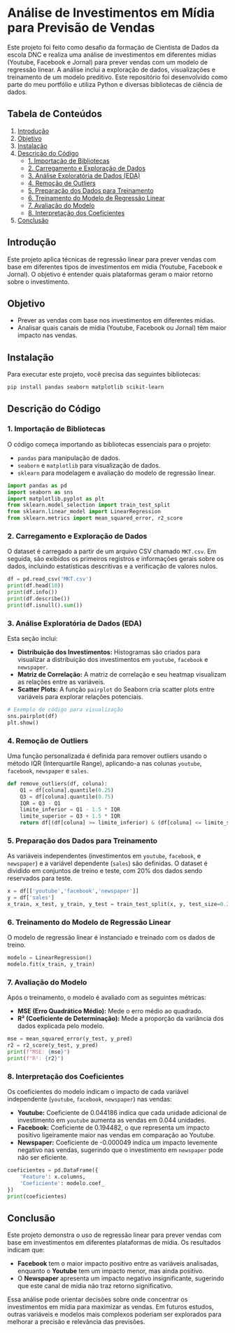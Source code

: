 # Análise de Investimentos em Mídia para Previsão de Vendas

Este projeto foi feito como desafio da formação de Cientista de Dados da escola DNC e realiza uma análise de investimentos em diferentes mídias (Youtube, Facebook e Jornal) para prever vendas com um modelo de regressão linear. A análise inclui a exploração de dados, visualizações e treinamento de um modelo preditivo. Este repositório foi desenvolvido como parte do meu portfólio e utiliza Python e diversas bibliotecas de ciência de dados.

## Tabela de Conteúdos

1. [Introdução](#introdução)
2. [Objetivo](#objetivo)
3. [Instalação](#instalação)
4. [Descrição do Código](#descrição-do-código)
   - [1. Importação de Bibliotecas](#1-importação-de-bibliotecas)
   - [2. Carregamento e Exploração de Dados](#2-carregamento-e-exploração-de-dados)
   - [3. Análise Exploratória de Dados (EDA)](#3-análise-exploratória-de-dados-eda)
   - [4. Remoção de Outliers](#4-remoção-de-outliers)
   - [5. Preparação dos Dados para Treinamento](#5-preparação-dos-dados-para-treinamento)
   - [6. Treinamento do Modelo de Regressão Linear](#6-treinamento-do-modelo-de-regressão-linear)
   - [7. Avaliação do Modelo](#7-avaliação-do-modelo)
   - [8. Interpretação dos Coeficientes](#8-interpretação-dos-coeficientes)
5. [Conclusão](#conclusão)

## Introdução

Este projeto aplica técnicas de regressão linear para prever vendas com base em diferentes tipos de investimentos em mídia (Youtube, Facebook e Jornal). O objetivo é entender quais plataformas geram o maior retorno sobre o investimento.

## Objetivo

- Prever as vendas com base nos investimentos em diferentes mídias.
- Analisar quais canais de mídia (Youtube, Facebook ou Jornal) têm maior impacto nas vendas.

## Instalação

Para executar este projeto, você precisa das seguintes bibliotecas:

```bash
pip install pandas seaborn matplotlib scikit-learn
```

## Descrição do Código

### 1. Importação de Bibliotecas

O código começa importando as bibliotecas essenciais para o projeto:
- `pandas` para manipulação de dados.
- `seaborn` e `matplotlib` para visualização de dados.
- `sklearn` para modelagem e avaliação do modelo de regressão linear.

```python
import pandas as pd
import seaborn as sns
import matplotlib.pyplot as plt
from sklearn.model_selection import train_test_split
from sklearn.linear_model import LinearRegression
from sklearn.metrics import mean_squared_error, r2_score
```

### 2. Carregamento e Exploração de Dados

O dataset é carregado a partir de um arquivo CSV chamado `MKT.csv`. Em seguida, são exibidos os primeiros registros e informações gerais sobre os dados, incluindo estatísticas descritivas e a verificação de valores nulos.

```python
df = pd.read_csv('MKT.csv')
print(df.head(10))
print(df.info())
print(df.describe())
print(df.isnull().sum())
```

### 3. Análise Exploratória de Dados (EDA)

Esta seção inclui:
- **Distribuição dos Investimentos:** Histogramas são criados para visualizar a distribuição dos investimentos em `youtube`, `facebook` e `newspaper`.
- **Matriz de Correlação:** A matriz de correlação e seu heatmap visualizam as relações entre as variáveis.
- **Scatter Plots:** A função `pairplot` do Seaborn cria scatter plots entre variáveis para explorar relações potenciais.

```python
# Exemplo de código para visualização
sns.pairplot(df)
plt.show()
```

### 4. Remoção de Outliers

Uma função personalizada é definida para remover outliers usando o método IQR (Interquartile Range), aplicando-a nas colunas `youtube`, `facebook`, `newspaper` e `sales`. 

```python
def remove_outliers(df, coluna):
    Q1 = df[coluna].quantile(0.25)
    Q3 = df[coluna].quantile(0.75)
    IQR = Q3 - Q1
    limite_inferior = Q1 - 1.5 * IQR
    limite_superior = Q3 + 1.5 * IQR
    return df[(df[coluna] >= limite_inferior) & (df[coluna] <= limite_superior)]
```

### 5. Preparação dos Dados para Treinamento

As variáveis independentes (investimentos em `youtube`, `facebook`, e `newspaper`) e a variável dependente (`sales`) são definidas. O dataset é dividido em conjuntos de treino e teste, com 20% dos dados sendo reservados para teste.

```python
x = df[['youtube','facebook','newspaper']]
y = df['sales']
x_train, x_test, y_train, y_test = train_test_split(x, y, test_size=0.2, random_state=42)
```

### 6. Treinamento do Modelo de Regressão Linear

O modelo de regressão linear é instanciado e treinado com os dados de treino.

```python
modelo = LinearRegression()
modelo.fit(x_train, y_train)
```

### 7. Avaliação do Modelo

Após o treinamento, o modelo é avaliado com as seguintes métricas:
- **MSE (Erro Quadrático Médio):** Mede o erro médio ao quadrado.
- **R² (Coeficiente de Determinação):** Mede a proporção da variância dos dados explicada pelo modelo.

```python
mse = mean_squared_error(y_test, y_pred)
r2 = r2_score(y_test, y_pred)
print(f"MSE: {mse}")
print(f"R²: {r2}")
```

### 8. Interpretação dos Coeficientes

Os coeficientes do modelo indicam o impacto de cada variável independente (`youtube`, `facebook`, `newspaper`) nas vendas:
- **Youtube:** Coeficiente de 0.044186 indica que cada unidade adicional de investimento em `youtube` aumenta as vendas em 0.044 unidades.
- **Facebook:** Coeficiente de 0.194482, o que representa um impacto positivo ligeiramente maior nas vendas em comparação ao Youtube.
- **Newspaper:** Coeficiente de -0.000049 indica um impacto levemente negativo nas vendas, sugerindo que o investimento em `newspaper` pode não ser eficiente.

```python
coeficientes = pd.DataFrame({
    'Feature': x.columns,
    'Coeficiente': modelo.coef_
})
print(coeficientes)
```

## Conclusão

Este projeto demonstra o uso de regressão linear para prever vendas com base em investimentos em diferentes plataformas de mídia. Os resultados indicam que:

- **Facebook** tem o maior impacto positivo entre as variáveis analisadas, enquanto o **Youtube** tem um impacto menor, mas ainda positivo.
- O **Newspaper** apresenta um impacto negativo insignificante, sugerindo que este canal de mídia não traz retorno significativo.

Essa análise pode orientar decisões sobre onde concentrar os investimentos em mídia para maximizar as vendas. Em futuros estudos, outras variáveis e modelos mais complexos poderiam ser explorados para melhorar a precisão e relevância das previsões.
